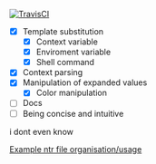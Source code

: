 [![TravisCI](https://travis-ci.org/SolitudeSF/ntr.svg?branch=master)](https://travis-ci.org/SolitudeSF/ntr)
- [x] Template substitution
  - [x] Context variable
  - [x] Enviroment variable
  - [x] Shell command
- [x] Context parsing
- [x] Manipulation of expanded values
  - [x] Color manipulation
- [ ] Docs
- [ ] Being concise and intuitive

i dont even know

[Example ntr file organisation/usage](https://github.com/SolitudeSF/dot/tree/master/ntr)

